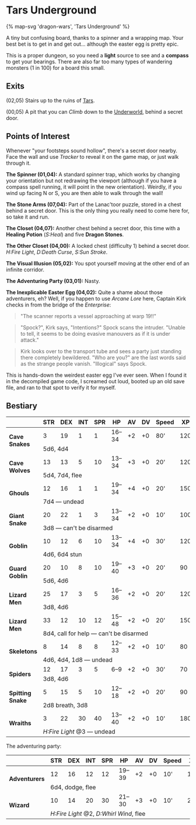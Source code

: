 # Tars Underground

{% map-svg 'dragon-wars', 'Tars Underground' %}

A tiny but confusing board, thanks to a spinner and a wrapping map. Your best bet is to get in and get out... although the easter egg is pretty epic.

This is a proper dungeon, so you need a **light** source to see and a **compass** to get your bearings. There are also far too many types of wandering monsters (1 in 100) for a board this small.

## Exits

(02,05) Stairs up to the ruins of [Tars](/dragon-wars/maps/tars-ruins).

(00,05) A pit that you can *Climb* down to the [Underworld](/dragon-wars/maps/magan-underworld), behind a secret door.

## Points of Interest

Whenever "your footsteps sound hollow", there's a secret door nearby. Face the wall and use *Tracker* to reveal it on the game map, or just walk through it.

**The Spinner (01,04):** A standard spinner trap, which works by changing your orientation but not redrawing the viewport (although if you have a compass spell running, it will point in the new orientation). Weirdly, if you wind up facing N or S, you are then able to walk through the wall!

**The Stone Arms (07,04):** Part of the Lanac'toor puzzle, stored in a chest behind a secret door. This is the only thing you really need to come here for, so take it and run.

**The Closet (04,07):** Another chest behind a secret door, this time with a **Healing Potion** (*S:Heal*) and five **Dragon Stones**.

**The Other Closet (04,00):** A locked chest (difficulty 1) behind a secret door. *H:Fire Light*, *D:Death Curse*, *S:Sun Stroke*.

**The Visual Illusion (05,02):** You spot yourself moving at the other end of an infinite corridor.

**The Adventuring Party (03,01):** Nasty.

**The Inexplicable Easter Egg (04,02):** Quite a shame about those adventurers, eh? Well, if you happen to use *Arcane Lore* here, Captain Kirk checks in from the bridge of the *Enterprise*:

> "The scanner reports a vessel approaching at warp 19!!"

> "Spock?", Kirk says, "Intentions?" Spock scans the intruder. "Unable to tell, it seems to be doing evasive manouvers as if it is under attack."

> Kirk looks over to the transport tube and sees a party just standing there completely bewildered. "Who are you?" are the last words said as the strange people vanish. "Illogical" says Spock.

This is hands-down the weirdest easter egg I've ever seen. When I found it in the decompiled game code, I screamed out loud, booted up an old save file, and ran to that spot to verify it for myself.

## Bestiary

<table>
  <thead>
    <tr>
      <th></th>
      <th>STR</th>
      <th>DEX</th>
      <th>INT</th>
      <th>SPR</th>
      <th>HP</th>
      <th>AV</th>
      <th>DV</th>
      <th>Speed</th>
      <th>XP</th>
    </tr>
  </thead>
  <tbody>
    <tr>
      <td rowspan=2><b>Cave Snakes</b></td>
      <td class="c">3</td>
      <td class="c">19</td>
      <td class="c">1</td>
      <td class="c">1</td>
      <td class="c">16&ndash;34</td>
      <td class="c">+2</td>
      <td class="c">+0</td>
      <td class="c">80'</td>
      <td class="c">120</td>
    </tr><tr>
      <td colspan=9>5d6, 4d4</td>
    </tr><tr>
      <td rowspan=2><b>Cave Wolves</b></td>
      <td class="c">13</td>
      <td class="c">13</td>
      <td class="c">5</td>
      <td class="c">10</td>
      <td class="c">13&ndash;34</td>
      <td class="c">+3</td>
      <td class="c">+0</td>
      <td class="c">20'</td>
      <td class="c">120</td>
    </tr><tr>
      <td colspan=9>5d4, 7d4, flee</td>
    </tr><tr>
      <td rowspan=2><b>Ghouls</b></td>
      <td class="c">12</td>
      <td class="c">16</td>
      <td class="c">1</td>
      <td class="c">1</td>
      <td class="c">19&ndash;34</td>
      <td class="c">+4</td>
      <td class="c">+0</td>
      <td class="c">20'</td>
      <td class="c">150</td>
    </tr><tr>
      <td colspan=9>7d4 — undead</td>
    </tr><tr>
      <td rowspan=2><b>Giant Snake</b></td>
      <td class="c">20</td>
      <td class="c">22</td>
      <td class="c">1</td>
      <td class="c">3</td>
      <td class="c">13&ndash;34</td>
      <td class="c">+2</td>
      <td class="c">+0</td>
      <td class="c">10'</td>
      <td class="c">100</td>
    </tr><tr>
      <td colspan=9>3d8 — can't be disarmed</td>
    </tr><tr>
      <td rowspan=2><b>Goblin</b></td>
      <td class="c">10</td>
      <td class="c">12</td>
      <td class="c">6</td>
      <td class="c">10</td>
      <td class="c">13&ndash;34</td>
      <td class="c">+4</td>
      <td class="c">+0</td>
      <td class="c">30'</td>
      <td class="c">120</td>
    </tr><tr>
      <td colspan=9>4d6, 6d4 stun</td>
    </tr><tr>
      <td rowspan=2><b>Guard Goblin</b></td>
      <td class="c">20</td>
      <td class="c">10</td>
      <td class="c">8</td>
      <td class="c">10</td>
      <td class="c">19&ndash;40</td>
      <td class="c">+3</td>
      <td class="c">+0</td>
      <td class="c">20'</td>
      <td class="c">90</td>
    </tr><tr>
      <td colspan=9>5d6, 4d6</td>
    </tr><tr>
      <td rowspan=2><b>Lizard Men</b></td>
      <td class="c">25</td>
      <td class="c">17</td>
      <td class="c">3</td>
      <td class="c">5</td>
      <td class="c">16&ndash;36</td>
      <td class="c">+2</td>
      <td class="c">+0</td>
      <td class="c">20'</td>
      <td class="c">120</td>
    </tr><tr>
      <td colspan=9>3d8, 4d6</td>
    </tr><tr>
      <td rowspan=2><b>Lizard Men</b></td>
      <td class="c">33</td>
      <td class="c">12</td>
      <td class="c">10</td>
      <td class="c">12</td>
      <td class="c">15&ndash;48</td>
      <td class="c">+2</td>
      <td class="c">+0</td>
      <td class="c">20'</td>
      <td class="c">150</td>
    </tr><tr>
      <td colspan=9>8d4, call for help — can't be disarmed</td>
    </tr><tr>
      <td rowspan=2><b>Skeletons</b></td>
      <td class="c">8</td>
      <td class="c">14</td>
      <td class="c">8</td>
      <td class="c">8</td>
      <td class="c">12&ndash;33</td>
      <td class="c">+2</td>
      <td class="c">+0</td>
      <td class="c">10'</td>
      <td class="c">80</td>
    </tr><tr>
      <td colspan=9>4d6, 4d4, 1d8 — undead</td>
    </tr><tr>
      <td rowspan=2><b>Spiders</b></td>
      <td class="c">12</td>
      <td class="c">17</td>
      <td class="c">3</td>
      <td class="c">5</td>
      <td class="c">6&ndash;9</td>
      <td class="c">+2</td>
      <td class="c">+0</td>
      <td class="c">30'</td>
      <td class="c">70</td>
    </tr><tr>
      <td colspan=9>3d8, 4d6</td>
    </tr><tr>
      <td rowspan=2><b>Spitting Snake</b></td>
      <td class="c">5</td>
      <td class="c">15</td>
      <td class="c">5</td>
      <td class="c">10</td>
      <td class="c">12&ndash;18</td>
      <td class="c">+2</td>
      <td class="c">+0</td>
      <td class="c">20'</td>
      <td class="c">90</td>
    </tr><tr>
      <td colspan=9>2d8 breath, 3d8</td>
    </tr><tr>
      <td rowspan=2><b>Wraiths</b></td>
      <td class="c">3</td>
      <td class="c">22</td>
      <td class="c">30</td>
      <td class="c">40</td>
      <td class="c">13&ndash;40</td>
      <td class="c">+2</td>
      <td class="c">+0</td>
      <td class="c">10'</td>
      <td class="c">180</td>
    </tr><tr>
      <td colspan=9><i>H:Fire Light</i> @3 — undead</td>
    </tr>
  </tbody>
</table>

The adventuring party:

<table>
  <thead>
    <tr>
      <th></th>
      <th>STR</th>
      <th>DEX</th>
      <th>INT</th>
      <th>SPR</th>
      <th>HP</th>
      <th>AV</th>
      <th>DV</th>
      <th>Speed</th>
      <th>XP</th>
    </tr>
  </thead>
  <tbody>
    <tr>
      <td rowspan=2><b>Adventurers</b></td>
      <td class="c">12</td>
      <td class="c">16</td>
      <td class="c">12</td>
      <td class="c">12</td>
      <td class="c">19&ndash;39</td>
      <td class="c">+2</td>
      <td class="c">+0</td>
      <td class="c">10'</td>
      <td class="c">130</td>
    </tr><tr>
      <td colspan=9>6d4, dodge, flee</td>
    </tr><tr>
      <td rowspan=2><b>Wizard</b></td>
      <td class="c">10</td>
      <td class="c">14</td>
      <td class="c">20</td>
      <td class="c">30</td>
      <td class="c">21&ndash;30</td>
      <td class="c">+3</td>
      <td class="c">+0</td>
      <td class="c">10'</td>
      <td class="c">250</td>
    </tr><tr>
      <td colspan=9><i>H:Fire Light</i> @2, <i>D:Whirl Wind</i>, flee</td>
    </tr>
  </tbody>
</table>
